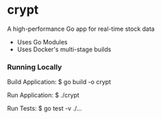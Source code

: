 # crypt
A high-performance Go app for real-time stock data

- Uses Go Modules
- Uses Docker's multi-stage builds

### Running Locally
Build Application:
$ go build -o crypt

Run Application:
$ ./crypt

Run Tests:
$ go test -v ./...

